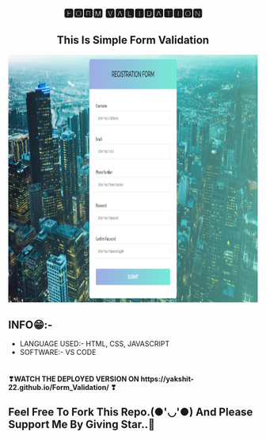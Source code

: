 <h2 align="center">🅵🅾🆁🅼 🆅🅰🅻🅸🅳🅰🆃🅸🅾🅽</h2>
<h2 align="center">This Is Simple Form Validation</h2>

<img src="form.png" width="100%" height="500px" />

## INFO😁:-
<ul>
<li>LANGUAGE USED:- HTML, CSS, JAVASCRIPT</li>
<li>SOFTWARE:- VS CODE</li><br></ul>

<h4>❣WATCH THE DEPLOYED VERSION ON https://yakshit-22.github.io/Form_Validation/ ❣</h4>

## Feel Free To Fork This Repo.(●'◡'●) And Please Support Me By Giving Star..🎇
